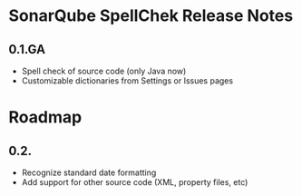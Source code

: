 SonarQube SpellChek Release Notes
===================

0.1.GA
-------

* Spell check of source code (only Java now)
* Customizable dictionaries from Settings or Issues pages

Roadmap
=======

0.2.
----

* Recognize standard date formatting
* Add support for other source code (XML, property files, etc)
